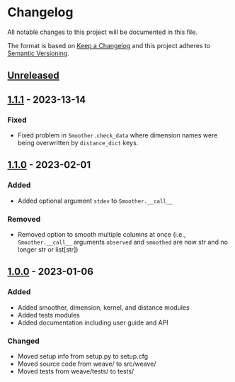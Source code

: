 # Changelog

All notable changes to this project will be documented in this file.

The format is based on [Keep a Changelog](http://keepachangelog.com/en/1.0.0/)
and this project adheres to [Semantic Versioning](http://semver.org/spec/v2.0.0.html).

## [Unreleased]

## [1.1.1] - 2023-13-14

### Fixed

- Fixed problem in `Smoother.check_data` where dimension names were being overwritten by `distance_dict` keys.

## [1.1.0] - 2023-02-01

### Added

- Added optional argument `stdev` to `Smoother.__call__`

### Removed

- Removed option to smooth multiple columns at once (i.e., `Smoother.__call__`
  arguments `observed` and `smoothed` are now str and no longer str or
  list[str])

## [1.0.0] - 2023-01-06

### Added

- Added smoother, dimension, kernel, and distance modules
- Added tests modules
- Added documentation including user guide and API

### Changed

- Moved setup info from setup.py to setup.cfg
- Moved source code from weave/ to src/weave/
- Moved tests from weave/tests/ to tests/

[Unreleased]: https://github.com/ihmeuw-msca/weighted-average
[1.1.1]: https://github.com/ihmeuw-msca/weighted-average/compare/v1.1.0...v1.1.1
[1.1.0]: https://github.com/ihmeuw-msca/weighted-average/compare/v1.0.0...v1.1.0
[1.0.0]: https://github.com/ihmeuw-msca/weighted-average/releases/tag/v1.0.0

